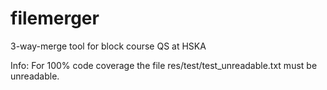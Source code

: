 filemerger
==========

3-way-merge tool for block course QS at HSKA

Info:
For 100% code coverage the file res/test/test_unreadable.txt must be unreadable.